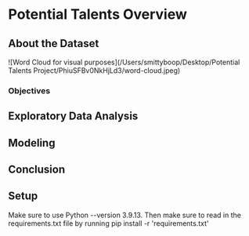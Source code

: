# Potential Talents Overview




## About the Dataset

![Word Cloud for visual purposes](/Users/smittyboop/Desktop/Potential Talents Project/PhiuSFBv0NkHjLd3/word-cloud.jpeg)


### Objectives




## Exploratory Data Analysis


## Modeling



## Conclusion


## Setup

Make sure to use Python --version 3.9.13. Then make sure to read in the requirements.txt file by running pip install -r 'requirements.txt'